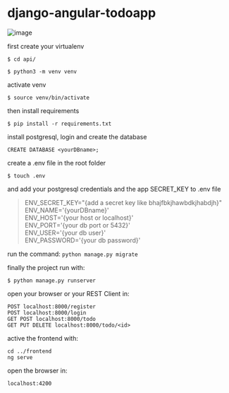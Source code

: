 # django-angular-todoapp

![image](https://user-images.githubusercontent.com/67972962/195392713-3e33117e-e732-46ca-9303-06562adbcb4d.png)


first create your virtualenv

`$ cd api/`

`$ python3 -m venv venv`

activate venv

`$ source venv/bin/activate`

then install requirements

`$ pip install -r requirements.txt`

install postgresql, login and create the database

`CREATE DATABASE <yourDBname>;`

create a .env file in the root folder

`$ touch .env`

and add your postgresql credentials and the app SECRET_KEY to .env file

>ENV_SECRET_KEY="{add a secret key like bhajfbkjhawbdkjhabdjh}"\
ENV_NAME='{yourDBname}'\
ENV_HOST='{your host or localhost}'\
ENV_PORT='{your db port or 5432}'\
ENV_USER='{your db user}'\
ENV_PASSWORD='{your db password}'

run the command:
`python manage.py migrate`

finally the project run with: 

`$ python manage.py runserver`

open your browser or your REST Client in: 

`POST localhost:8000/register`\
`POST localhost:8000/login`\
`GET POST localhost:8000/todo`\
`GET PUT DELETE localhost:8000/todo/<id>`

active the frontend with:

`cd ../frontend`\
`ng serve`

open the browser in:

`localhost:4200`

